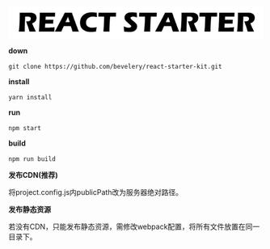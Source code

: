 ![react-starter-kit](./logo.png)


**down**
~~~
git clone https://github.com/bevelery/react-starter-kit.git
~~~

**install**
~~~
yarn install
~~~

**run**
~~~
npm start
~~~

**build**
~~~
npm run build
~~~

**发布CDN(推荐)**

将project.config.js内publicPath改为服务器绝对路径。

**发布静态资源**

若没有CDN，只能发布静态资源，需修改webpack配置，将所有文件放置在同一目录下。


